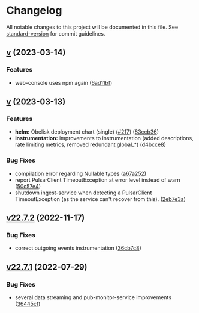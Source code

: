 # Changelog

All notable changes to this project will be documented in this file. See [standard-version](https://github.com/conventional-changelog/standard-version) for commit guidelines.

## [v](https://github.com/idlab-discover/obelisk/compare/v23.3.0...v) (2023-03-14)


### Features

* web-console uses npm again ([6ad11bf](https://github.com/idlab-discover/obelisk/commit/6ad11bf85aedcbd365b27b2d001e9e2c75f9e334))

## [v](https://github.com/idlab-discover/obelisk/compare/v22.7.2...v) (2023-03-13)


### Features

* **helm:** Obelisk deployment chart (single) ([#217](https://github.com/idlab-discover/obelisk/issues/217)) ([83ccb36](https://github.com/idlab-discover/obelisk/commit/83ccb366c1abf81ff51f501cd62107ea57d3aa82))
* **instrumentation:** improvements to instrumentation (added descriptions, rate limiting metrics, removed redundant global_*) ([d4bcce8](https://github.com/idlab-discover/obelisk/commit/d4bcce848146ce2d55c8493c06a4afc4d0267219))


### Bug Fixes

* compilation error regarding Nullable types ([a67a252](https://github.com/idlab-discover/obelisk/commit/a67a252a95c15e1fc0a13afc24e5bdefa6d24287))
* report PulsarClient TimeoutException at error level instead of warn ([50c57e4](https://github.com/idlab-discover/obelisk/commit/50c57e4c246e6d4a71ea3faa43dfddae61515fba))
* shutdown ingest-service when detecting a PulsarClient TimeoutException (as the service can't recover from this). ([2eb7e3a](https://github.com/idlab-discover/obelisk/commit/2eb7e3a0fa0441e6382b6d37bc10c69766810193))

## [v22.7.2](https://github.com/idlab-discover/obelisk/compare/v22.7.1...v22.7.2) (2022-11-17)

### Bug Fixes

* correct outgoing events instrumentation ([36cb7c8](https://github.com/idlab-discover/obelisk/commit/36cb7c8251e0de04c6a91c784d9e218866e7b11a))

## [v22.7.1](https://github.com/idlab-discover/obelisk/compare/v22.7.0...v22.7.1) (2022-07-29)

### Bug Fixes

* several data streaming and pub-monitor-service improvements ([36445cf](https://github.com/idlab-discover/obelisk/commit/36445cf143a55d364fb0f9a42f88232d90f4c162))
